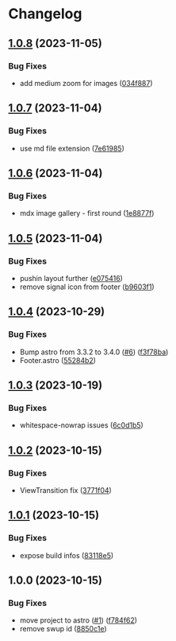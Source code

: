 # Changelog

## [1.0.8](https://github.com/argepasing/grabenfleck-web/compare/v1.0.7...v1.0.8) (2023-11-05)


### Bug Fixes

* add medium zoom for images ([034f887](https://github.com/argepasing/grabenfleck-web/commit/034f887133587e97a5f570a95dc2ee32b119469f))

## [1.0.7](https://github.com/argepasing/grabenfleck-web/compare/v1.0.6...v1.0.7) (2023-11-04)


### Bug Fixes

* use md file extension ([7e61985](https://github.com/argepasing/grabenfleck-web/commit/7e61985361e2d79a30e0a25602c8565019a7a221))

## [1.0.6](https://github.com/argepasing/grabenfleck-web/compare/v1.0.5...v1.0.6) (2023-11-04)


### Bug Fixes

* mdx image gallery - first round ([1e8877f](https://github.com/argepasing/grabenfleck-web/commit/1e8877ffb2be9f1d603706107d973a145ae09b5d))

## [1.0.5](https://github.com/argepasing/grabenfleck-web/compare/v1.0.4...v1.0.5) (2023-11-04)


### Bug Fixes

* pushin layout further ([e075416](https://github.com/argepasing/grabenfleck-web/commit/e075416bf0310234b71dbe476bbd710c4904fab7))
* remove signal icon from footer ([b9603f1](https://github.com/argepasing/grabenfleck-web/commit/b9603f1d98f0f3ed4a7a29ab590f223965653eb0))

## [1.0.4](https://github.com/argepasing/grabenfleck-web/compare/v1.0.3...v1.0.4) (2023-10-29)


### Bug Fixes

* Bump astro from 3.3.2 to 3.4.0 ([#6](https://github.com/argepasing/grabenfleck-web/issues/6)) ([f3f78ba](https://github.com/argepasing/grabenfleck-web/commit/f3f78ba3908902f93a779308574651e40469edd7))
* Footer.astro ([55284b2](https://github.com/argepasing/grabenfleck-web/commit/55284b2a834659ca511bded763981a9222809454))

## [1.0.3](https://github.com/argepasing/grabenfleck-web/compare/v1.0.2...v1.0.3) (2023-10-19)


### Bug Fixes

* whitespace-nowrap issues ([6c0d1b5](https://github.com/argepasing/grabenfleck-web/commit/6c0d1b5005c3e18d149908d1e24102f1293247f8))

## [1.0.2](https://github.com/argepasing/grabenfleck-web/compare/v1.0.1...v1.0.2) (2023-10-15)


### Bug Fixes

* ViewTransition fix ([3771f04](https://github.com/argepasing/grabenfleck-web/commit/3771f04afd8c03e54fa9ca6de664ff4a18c26793))

## [1.0.1](https://github.com/argepasing/grabenfleck-web/compare/v1.0.0...v1.0.1) (2023-10-15)


### Bug Fixes

* expose build infos ([83118e5](https://github.com/argepasing/grabenfleck-web/commit/83118e5e58696f144d211ea8799338e2fca0bb21))

## 1.0.0 (2023-10-15)


### Bug Fixes

* move project to astro ([#1](https://github.com/argepasing/grabenfleck-web/issues/1)) ([f784f62](https://github.com/argepasing/grabenfleck-web/commit/f784f625db5c8d282dd85740dda1bb96cdf924cd))
* remove swup id ([8850c1e](https://github.com/argepasing/grabenfleck-web/commit/8850c1e0e83e397522d77b2e596e62e37a45b6df))
